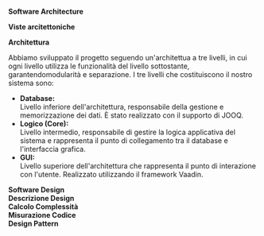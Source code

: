 
**Software Architecture**

**Viste arcitettoniche**  

**Architettura**

Abbiamo sviluppato il progetto seguendo un'architettua a tre livelli, in cui ogni livello utilizza le funzionalità del livello sottostante, garantendomodularità e separazione.
I tre livelli che costituiscono il nostro sistema sono:
- **Database:**  
Livello inferiore dell'architettura, responsabile della gestione e memorizzazione dei dati. È stato realizzato con il supporto di JOOQ.
- **Logico (Core):**  
Livello intermedio, responsabile di gestire la logica applicativa del sistema e rappresenta il punto di collegamento tra il database e l'interfaccia grafica.
- **GUI:**  
Livello superiore dell'architettura che rappresenta il punto di interazione con l'utente. Realizzato utilizzando il framework Vaadin.

**Software Design**  
**Descrizione Design**  
**Calcolo Complessità**  
**Misurazione Codice**  
**Design Pattern**  

